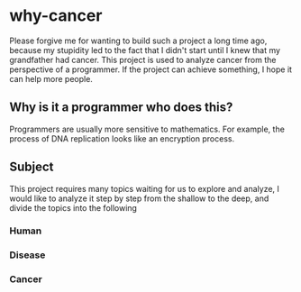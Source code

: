 # why-cancer
Please forgive me for wanting to build such a project a long time ago, because my stupidity led to the fact that I didn't start until I knew that my grandfather had cancer. This project is used to analyze cancer from the perspective of a programmer. If the project can achieve something, I hope it can help more people.

## Why is it a programmer who does this?
Programmers are usually more sensitive to mathematics. For example, the process of DNA replication looks like an encryption process.

## Subject
This project requires many topics waiting for us to explore and analyze, I would like to analyze it step by step from the shallow to the deep, and divide the topics into the following
### Human
### Disease
### Cancer
